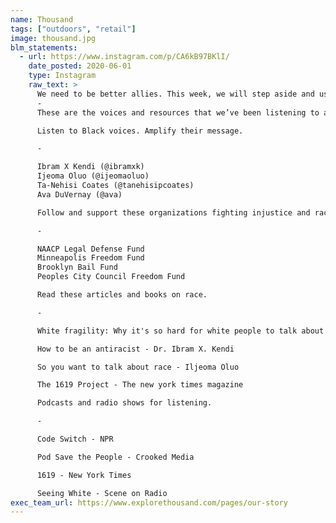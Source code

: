 ```yaml
---
name: Thousand
tags: ["outdoors", "retail"]
image: thousand.jpg
blm_statements:
  - url: https://www.instagram.com/p/CA6kB97BKlI/
    date_posted: 2020-06-01
    type: Instagram
    raw_text: >
      We need to be better allies. This week, we will step aside and use our platform to uplift Black leaders and community members. Listen to them. Amplify their message.
      -
      These are the voices and resources that we’ve been listening to and are helping us to do better. These are the organizations our team is donating to – and for every donation, we’re matching their contributions. We must be actively anti-racist, and work together to reform the systems that foster oppression. Because #BlackLivesMatter.

      Listen to Black voices. Amplify their message.

      -

      Ibram X Kendi (@ibramxk)
      Ijeoma Oluo (@ijeomaoluo)
      Ta-Nehisi Coates (@tanehisipcoates)
      Ava DuVernay (@ava)

      Follow and support these organizations fighting injustice and racism.

      -

      NAACP Legal Defense Fund
      Minneapolis Freedom Fund
      Brooklyn Bail Fund
      Peoples City Council Freedom Fund

      Read these articles and books on race.

      -

      White fragility: Why it's so hard for white people to talk about racism - Robin Diangelo, PHD

      How to be an antiracist - Dr. Ibram X. Kendi

      So you want to talk about race - Iljeoma Oluo

      The 1619 Project - The new york times magazine

      Podcasts and radio shows for listening.

      -

      Code Switch - NPR

      Pod Save the People - Crooked Media

      1619 - New York Times

      Seeing White - Scene on Radio
exec_team_url: https://www.explorethousand.com/pages/our-story
---
```

